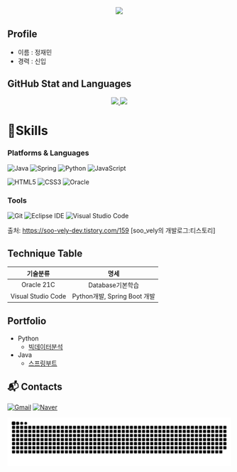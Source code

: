 <p align='center'>
  <a href="https://github.com/hugoMGSung">
    <img src="https://capsule-render.vercel.app/api?type=waving&color=gradient&fontColor=BA55D3&height=300&section=header&text=Hsegunn's%20Repository&fontSize=40"/>
  </a>
</p>

## Profile
- 이름 : 정재민
- 경력 : 신입

## GitHub Stat and Languages
<p align='center'>
  <a href="https://github.com/Hsegunn">
    <img src="https://github-readme-stats.vercel.app/api?username=Hsegunn&theme=radical&show_icons=true"/>
    <img src="https://github-readme-stats.vercel.app/api/top-langs/?username=Hsegunn&theme=radical&layout=compact"/>
  </a>
</p>

# 💪Skills
### Platforms & Languages
![Java](https://img.shields.io/badge/Java-007396.svg?&style=for-the-badge&logo=Java&logoColor=white)
![Spring](https://img.shields.io/badge/Spring-6DB33F.svg?&style=for-the-badge&logo=Spring&logoColor=white)
![Python](https://img.shields.io/badge/Python-3776AB.svg?&style=for-the-badge&logo=Python&logoColor=white)
![JavaScript](https://img.shields.io/badge/JavaScript-F7DF1E.svg?&style=for-the-badge&logo=JavaScript&logoColor=white)

![HTML5](https://img.shields.io/badge/HTML5-E34F26.svg?&style=for-the-badge&logo=HTML5&logoColor=white)
![CSS3](https://img.shields.io/badge/CSS3-1572B6.svg?&style=for-the-badge&logo=CSS3&logoColor=white)
![Oracle](https://img.shields.io/badge/Oracle-F80000.svg?&style=for-the-badge&logo=Oracle&logoColor=white)

### Tools
![Git](https://img.shields.io/badge/Git-F05032.svg?&style=for-the-badge&logo=Git&logoColor=white)
![Eclipse IDE](https://img.shields.io/badge/Eclipse%20IDE-2C2255.svg?&style=for-the-badge&logo=Eclipse%20IDE&logoColor=white)
![Visual Studio Code](https://img.shields.io/badge/Visual%20Studio%20Code-007ACC.svg?&style=for-the-badge&logo=Visual%20Studio%20Code&logoColor=white)

출처: https://soo-vely-dev.tistory.com/159 [soo_vely의 개발로그:티스토리]

## Technique Table
| 기술분류 | 명세 |
| :---: | :---: |
|Oracle 21C|Database기본학습|
|Visual Studio Code|Python개발, Spring Boot 개발|

## Portfolio
- Python
  - [빅데이터분석](https://github.com/Hsegunn/bigdata-analysis-2024)
- Java
  - [스프링부트](https://github.com/Hsegunn/2024-springboot)

## :mailbox_with_mail: Contacts
[![Gmail](https://img.shields.io/badge/Gmail-d14836?style=flat-square&logo=Gmail&logoColor=white&link=mailto:jm12511671@gmail.com)](mailto:jm12511671@gmail.com)
[![Naver](https://img.shields.io/badge/Naver-03C75A?style=flat-square&logo=Naver&logoColor=white&link=mailto:segun9909@naver.com)](mailto:segun9909@naver.com)

<img src="https://raw.githubusercontent.com/Platane/snk/output/github-contribution-grid-snake.svg" />
